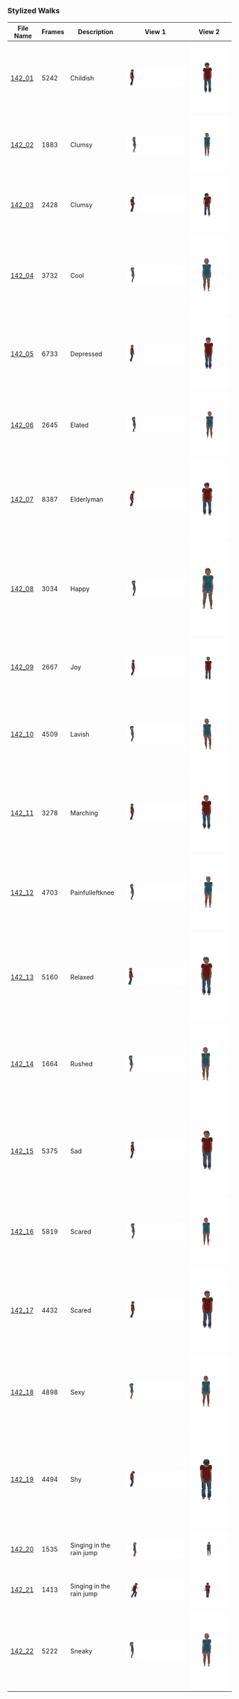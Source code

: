 ### Stylized Walks
|File Name|Frames|Description|View 1|View 2|
|-|-|-|-|-|
|[142_01](https://github.com/Shriinivas/cmubvh/raw/main/Sequence-141-144/142/Data/142_01.zip)|5242|Childish|<img src="https://github.com/Shriinivas/cmubvhgifs/blob/main/Sequence-141-144/142/142_01_0.gif"/>|<img src="https://github.com/Shriinivas/cmubvhgifs/blob/main/Sequence-141-144/142/142_01_1.gif"/>|
|[142_02](https://github.com/Shriinivas/cmubvh/raw/main/Sequence-141-144/142/Data/142_02.zip)|1883|Clumsy|<img src="https://github.com/Shriinivas/cmubvhgifs/blob/main/Sequence-141-144/142/142_02_0.gif"/>|<img src="https://github.com/Shriinivas/cmubvhgifs/blob/main/Sequence-141-144/142/142_02_1.gif"/>|
|[142_03](https://github.com/Shriinivas/cmubvh/raw/main/Sequence-141-144/142/Data/142_03.zip)|2428|Clumsy|<img src="https://github.com/Shriinivas/cmubvhgifs/blob/main/Sequence-141-144/142/142_03_0.gif"/>|<img src="https://github.com/Shriinivas/cmubvhgifs/blob/main/Sequence-141-144/142/142_03_1.gif"/>|
|[142_04](https://github.com/Shriinivas/cmubvh/raw/main/Sequence-141-144/142/Data/142_04.zip)|3732|Cool|<img src="https://github.com/Shriinivas/cmubvhgifs/blob/main/Sequence-141-144/142/142_04_0.gif"/>|<img src="https://github.com/Shriinivas/cmubvhgifs/blob/main/Sequence-141-144/142/142_04_1.gif"/>|
|[142_05](https://github.com/Shriinivas/cmubvh/raw/main/Sequence-141-144/142/Data/142_05.zip)|6733|Depressed|<img src="https://github.com/Shriinivas/cmubvhgifs/blob/main/Sequence-141-144/142/142_05_0.gif"/>|<img src="https://github.com/Shriinivas/cmubvhgifs/blob/main/Sequence-141-144/142/142_05_1.gif"/>|
|[142_06](https://github.com/Shriinivas/cmubvh/raw/main/Sequence-141-144/142/Data/142_06.zip)|2645|Elated|<img src="https://github.com/Shriinivas/cmubvhgifs/blob/main/Sequence-141-144/142/142_06_0.gif"/>|<img src="https://github.com/Shriinivas/cmubvhgifs/blob/main/Sequence-141-144/142/142_06_1.gif"/>|
|[142_07](https://github.com/Shriinivas/cmubvh/raw/main/Sequence-141-144/142/Data/142_07.zip)|8387|Elderlyman|<img src="https://github.com/Shriinivas/cmubvhgifs/blob/main/Sequence-141-144/142/142_07_0.gif"/>|<img src="https://github.com/Shriinivas/cmubvhgifs/blob/main/Sequence-141-144/142/142_07_1.gif"/>|
|[142_08](https://github.com/Shriinivas/cmubvh/raw/main/Sequence-141-144/142/Data/142_08.zip)|3034|Happy|<img src="https://github.com/Shriinivas/cmubvhgifs/blob/main/Sequence-141-144/142/142_08_0.gif"/>|<img src="https://github.com/Shriinivas/cmubvhgifs/blob/main/Sequence-141-144/142/142_08_1.gif"/>|
|[142_09](https://github.com/Shriinivas/cmubvh/raw/main/Sequence-141-144/142/Data/142_09.zip)|2667|Joy|<img src="https://github.com/Shriinivas/cmubvhgifs/blob/main/Sequence-141-144/142/142_09_0.gif"/>|<img src="https://github.com/Shriinivas/cmubvhgifs/blob/main/Sequence-141-144/142/142_09_1.gif"/>|
|[142_10](https://github.com/Shriinivas/cmubvh/raw/main/Sequence-141-144/142/Data/142_10.zip)|4509|Lavish|<img src="https://github.com/Shriinivas/cmubvhgifs/blob/main/Sequence-141-144/142/142_10_0.gif"/>|<img src="https://github.com/Shriinivas/cmubvhgifs/blob/main/Sequence-141-144/142/142_10_1.gif"/>|
|[142_11](https://github.com/Shriinivas/cmubvh/raw/main/Sequence-141-144/142/Data/142_11.zip)|3278|Marching|<img src="https://github.com/Shriinivas/cmubvhgifs/blob/main/Sequence-141-144/142/142_11_0.gif"/>|<img src="https://github.com/Shriinivas/cmubvhgifs/blob/main/Sequence-141-144/142/142_11_1.gif"/>|
|[142_12](https://github.com/Shriinivas/cmubvh/raw/main/Sequence-141-144/142/Data/142_12.zip)|4703|Painfulleftknee|<img src="https://github.com/Shriinivas/cmubvhgifs/blob/main/Sequence-141-144/142/142_12_0.gif"/>|<img src="https://github.com/Shriinivas/cmubvhgifs/blob/main/Sequence-141-144/142/142_12_1.gif"/>|
|[142_13](https://github.com/Shriinivas/cmubvh/raw/main/Sequence-141-144/142/Data/142_13.zip)|5160|Relaxed|<img src="https://github.com/Shriinivas/cmubvhgifs/blob/main/Sequence-141-144/142/142_13_0.gif"/>|<img src="https://github.com/Shriinivas/cmubvhgifs/blob/main/Sequence-141-144/142/142_13_1.gif"/>|
|[142_14](https://github.com/Shriinivas/cmubvh/raw/main/Sequence-141-144/142/Data/142_14.zip)|1664|Rushed|<img src="https://github.com/Shriinivas/cmubvhgifs/blob/main/Sequence-141-144/142/142_14_0.gif"/>|<img src="https://github.com/Shriinivas/cmubvhgifs/blob/main/Sequence-141-144/142/142_14_1.gif"/>|
|[142_15](https://github.com/Shriinivas/cmubvh/raw/main/Sequence-141-144/142/Data/142_15.zip)|5375|Sad|<img src="https://github.com/Shriinivas/cmubvhgifs/blob/main/Sequence-141-144/142/142_15_0.gif"/>|<img src="https://github.com/Shriinivas/cmubvhgifs/blob/main/Sequence-141-144/142/142_15_1.gif"/>|
|[142_16](https://github.com/Shriinivas/cmubvh/raw/main/Sequence-141-144/142/Data/142_16.zip)|5819|Scared|<img src="https://github.com/Shriinivas/cmubvhgifs/blob/main/Sequence-141-144/142/142_16_0.gif"/>|<img src="https://github.com/Shriinivas/cmubvhgifs/blob/main/Sequence-141-144/142/142_16_1.gif"/>|
|[142_17](https://github.com/Shriinivas/cmubvh/raw/main/Sequence-141-144/142/Data/142_17.zip)|4432|Scared|<img src="https://github.com/Shriinivas/cmubvhgifs/blob/main/Sequence-141-144/142/142_17_0.gif"/>|<img src="https://github.com/Shriinivas/cmubvhgifs/blob/main/Sequence-141-144/142/142_17_1.gif"/>|
|[142_18](https://github.com/Shriinivas/cmubvh/raw/main/Sequence-141-144/142/Data/142_18.zip)|4898|Sexy|<img src="https://github.com/Shriinivas/cmubvhgifs/blob/main/Sequence-141-144/142/142_18_0.gif"/>|<img src="https://github.com/Shriinivas/cmubvhgifs/blob/main/Sequence-141-144/142/142_18_1.gif"/>|
|[142_19](https://github.com/Shriinivas/cmubvh/raw/main/Sequence-141-144/142/Data/142_19.zip)|4494|Shy|<img src="https://github.com/Shriinivas/cmubvhgifs/blob/main/Sequence-141-144/142/142_19_0.gif"/>|<img src="https://github.com/Shriinivas/cmubvhgifs/blob/main/Sequence-141-144/142/142_19_1.gif"/>|
|[142_20](https://github.com/Shriinivas/cmubvh/raw/main/Sequence-141-144/142/Data/142_20.zip)|1535|Singing in the rain jump|<img src="https://github.com/Shriinivas/cmubvhgifs/blob/main/Sequence-141-144/142/142_20_0.gif"/>|<img src="https://github.com/Shriinivas/cmubvhgifs/blob/main/Sequence-141-144/142/142_20_1.gif"/>|
|[142_21](https://github.com/Shriinivas/cmubvh/raw/main/Sequence-141-144/142/Data/142_21.zip)|1413|Singing in the rain jump|<img src="https://github.com/Shriinivas/cmubvhgifs/blob/main/Sequence-141-144/142/142_21_0.gif"/>|<img src="https://github.com/Shriinivas/cmubvhgifs/blob/main/Sequence-141-144/142/142_21_1.gif"/>|
|[142_22](https://github.com/Shriinivas/cmubvh/raw/main/Sequence-141-144/142/Data/142_22.zip)|5222|Sneaky|<img src="https://github.com/Shriinivas/cmubvhgifs/blob/main/Sequence-141-144/142/142_22_0.gif"/>|<img src="https://github.com/Shriinivas/cmubvhgifs/blob/main/Sequence-141-144/142/142_22_1.gif"/>|
